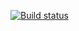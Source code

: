 [![Build status](https://ci.appveyor.com/api/projects/status/f7f6f1vatibmhq50?svg=true)](https://ci.appveyor.com/project/Youzya/ahj-rxjs-back)
